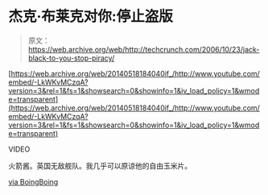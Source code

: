 # 杰克·布莱克对你:停止盗版

> 原文：<https://web.archive.org/web/http://techcrunch.com/2006/10/23/jack-black-to-you-stop-piracy/>

 [https://web.archive.org/web/20140518184040if_/http://www.youtube.com/embed/-LkWKvMCzqA?version=3&rel=1&fs=1&showsearch=0&showinfo=1&iv_load_policy=1&wmode=transparent](https://web.archive.org/web/20140518184040if_/http://www.youtube.com/embed/-LkWKvMCzqA?version=3&rel=1&fs=1&showsearch=0&showinfo=1&iv_load_policy=1&wmode=transparent)

VIDEO

火箭酱。英国无敌舰队。我几乎可以原谅他的自由玉米片。

[via BoingBoing](https://web.archive.org/web/20140518184040/http://www.boingboing.net/2006/10/23/jack_blacks_antipira.html)